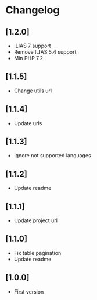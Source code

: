 # Changelog

## [1.2.0]
- ILIAS 7 support
- Remove ILIAS 5.4 support
- Min PHP 7.2

## [1.1.5]
- Change utils url

## [1.1.4]
- Update urls

## [1.1.3]
- Ignore not supported languages

## [1.1.2]
- Update readme

## [1.1.1]
- Update project url

## [1.1.0]
- Fix table pagination
- Update readme

## [1.0.0]
- First version
